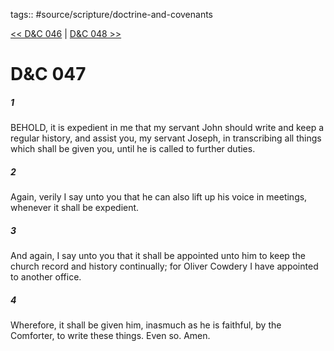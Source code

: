 tags:: #source/scripture/doctrine-and-covenants

[<< D&C 046](/Doctrine_and_Covenants/D&C_046.md) | [D&C 048 >>](/Doctrine_and_Covenants/D&C_048.md)

# D&C 047

##### 1

BEHOLD, it is expedient in me that my servant John should write and keep a regular history, and assist you, my servant Joseph, in transcribing all things which shall be given you, until he is called to further duties.

##### 2

Again, verily I say unto you that he can also lift up his voice in meetings, whenever it shall be expedient.

##### 3

And again, I say unto you that it shall be appointed unto him to keep the church record and history continually; for Oliver Cowdery I have appointed to another office.

##### 4

Wherefore, it shall be given him, inasmuch as he is faithful, by the Comforter, to write these things. Even so. Amen.
